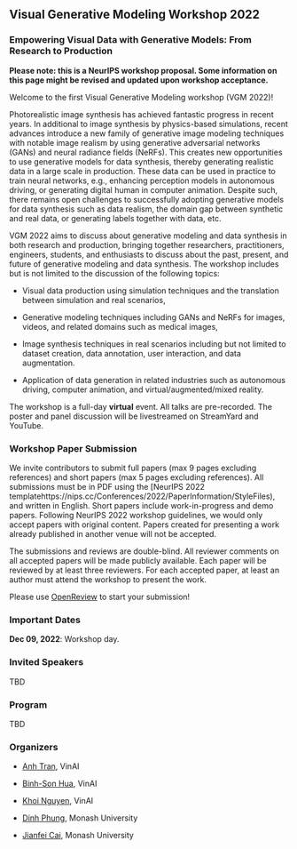 ## Visual Generative Modeling Workshop 2022

### Empowering Visual Data with Generative Models: From Research to Production

**Please note: this is a NeurIPS workshop proposal. Some information on this page might be revised and updated upon workshop acceptance.**

Welcome to the first Visual Generative Modeling workshop (VGM 2022)! 

Photorealistic image synthesis has achieved fantastic progress in recent years. In additional to image synthesis by physics-based simulations, recent advances introduce a new family of generative image modeling techniques with notable image realism by using generative adversarial networks (GANs) and neural radiance fields (NeRFs). 
This creates new opportunities to use generative models for data synthesis, thereby generating realistic data in a large scale in production. 
These data can be used in practice to train neural networks, e.g., enhancing perception models in autonomous driving, or generating digital human in computer animation.
Despite such, there remains open challenges to successfully adopting generative models for data synthesis such as data realism, the domain gap between synthetic and real data, or generating labels together with data, etc.

VGM 2022 aims to discuss about generative modeling and data synthesis in both research and production, bringing together researchers, practitioners, engineers, students, and enthusiasts to discuss about the past, present, and future of generative modeling and data synthesis. 
The workshop includes but is not limited to the discussion of the following topics: 

- Visual data production using simulation techniques and the translation between simulation and real scenarios, 

- Generative modeling techniques including GANs and NeRFs for images, videos, and related domains such as medical images,

- Image synthesis techniques in real scenarios including but not limited to dataset creation, data annotation, user interaction, and data augmentation.  

- Application of data generation in related industries such as autonomous driving, computer animation, and virtual/augmented/mixed reality.

The workshop is a full-day **virtual** event. 
All talks are pre-recorded. The poster and panel discussion will be livestreamed on StreamYard and YouTube. 


### Workshop Paper Submission 

We invite contributors to submit full papers (max 9 pages excluding references) and short papers (max 5 pages excluding references). 
All submissions must be in PDF using the [NeurIPS 2022 templatehttps://nips.cc/Conferences/2022/PaperInformation/StyleFiles), and written in English. 
Short papers include work-in-progress and demo papers. Following NeurIPS 2022 workshop guidelines, we would only accept papers with original content. Papers created for presenting a work already published in another venue will not be accepted. 

The submissions and reviews are double-blind. All reviewer comments on all accepted papers will be made publicly available. Each paper will be reviewed by at least three reviewers. 
For each accepted paper, at least an author must attend the workshop to present the work. 

Please use [OpenReview]() to start your submission! 


### Important Dates 

**Dec 09, 2022**: Workshop day. 


### Invited Speakers

TBD 


### Program

TBD


### Organizers 

- [Anh Tran](https://sites.google.com/site/anhttranusc/), VinAI

- [Binh-Son Hua](https://sonhua.github.io/), VinAI

- [Khoi Nguyen](https://www.khoinguyen.org/), VinAI

- [Dinh Phung](http://dinhphung.ml/), Monash University

- [Jianfei Cai](https://jianfei-cai.github.io/), Monash University

